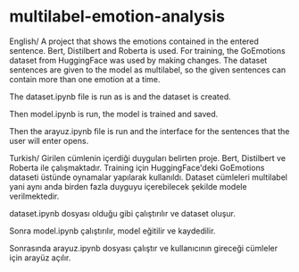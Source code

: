 # multilabel-emotion-analysis
English/
A project that shows the emotions contained in the entered sentence. Bert, Distilbert and Roberta is used. For training, the GoEmotions dataset from HuggingFace was used by making changes. The dataset sentences are given to the model as multilabel, so the given sentences can contain more than one emotion at a time.

The dataset.ipynb file is run as is and the dataset is created.

Then model.ipynb is run, the model is trained and saved.

Then the arayuz.ipynb file is run and the interface for the sentences that the user will enter opens.


Turkish/
Girilen cümlenin içerdiği duyguları belirten proje. Bert, Distilbert ve Roberta ile çalışmaktadır. Training için HuggingFace'deki GoEmotions dataseti üstünde oynamalar yapılarak kullanıldı. Dataset cümleleri multilabel yani aynı anda birden fazla duyguyu içerebilecek şekilde modele verilmektedir.

dataset.ipynb dosyası olduğu gibi çalıştırılır ve dataset oluşur.

Sonra model.ipynb çalıştırılır, model eğitilir ve kaydedilir.

Sonrasında arayuz.ipynb dosyası çalıştır ve kullanıcının gireceği cümleler için arayüz açılır.
